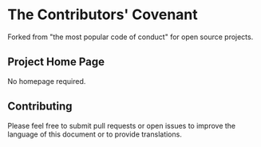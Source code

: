 The Contributors' Covenant
==========================

Forked from "the most popular code of conduct" for open source projects.

## Project Home Page

No homepage required.

## Contributing

Please feel free to submit pull requests or open issues to improve the language
of this document or to provide translations.
